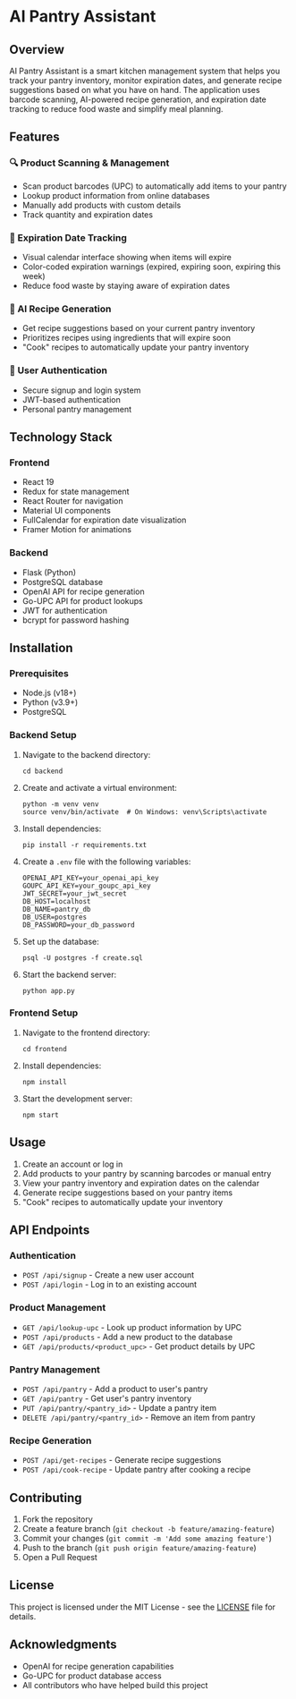 # AI Pantry Assistant

## Overview

AI Pantry Assistant is a smart kitchen management system that helps you track your pantry inventory, monitor expiration dates, and generate recipe suggestions based on what you have on hand. The application uses barcode scanning, AI-powered recipe generation, and expiration date tracking to reduce food waste and simplify meal planning.

## Features

### 🔍 Product Scanning & Management
- Scan product barcodes (UPC) to automatically add items to your pantry
- Lookup product information from online databases
- Manually add products with custom details
- Track quantity and expiration dates

### 📅 Expiration Date Tracking
- Visual calendar interface showing when items will expire
- Color-coded expiration warnings (expired, expiring soon, expiring this week)
- Reduce food waste by staying aware of expiration dates

### 🍳 AI Recipe Generation
- Get recipe suggestions based on your current pantry inventory
- Prioritizes recipes using ingredients that will expire soon
- "Cook" recipes to automatically update your pantry inventory

### 👤 User Authentication
- Secure signup and login system
- JWT-based authentication
- Personal pantry management

## Technology Stack

### Frontend
- React 19
- Redux for state management
- React Router for navigation
- Material UI components
- FullCalendar for expiration date visualization
- Framer Motion for animations

### Backend
- Flask (Python)
- PostgreSQL database
- OpenAI API for recipe generation
- Go-UPC API for product lookups
- JWT for authentication
- bcrypt for password hashing

## Installation

### Prerequisites
- Node.js (v18+)
- Python (v3.9+)
- PostgreSQL

### Backend Setup
1. Navigate to the backend directory:
   ```
   cd backend
   ```

2. Create and activate a virtual environment:
   ```
   python -m venv venv
   source venv/bin/activate  # On Windows: venv\Scripts\activate
   ```

3. Install dependencies:
   ```
   pip install -r requirements.txt
   ```

4. Create a `.env` file with the following variables:
   ```
   OPENAI_API_KEY=your_openai_api_key
   GOUPC_API_KEY=your_goupc_api_key
   JWT_SECRET=your_jwt_secret
   DB_HOST=localhost
   DB_NAME=pantry_db
   DB_USER=postgres
   DB_PASSWORD=your_db_password
   ```

5. Set up the database:
   ```
   psql -U postgres -f create.sql
   ```

6. Start the backend server:
   ```
   python app.py
   ```

### Frontend Setup
1. Navigate to the frontend directory:
   ```
   cd frontend
   ```

2. Install dependencies:
   ```
   npm install
   ```

3. Start the development server:
   ```
   npm start
   ```

## Usage

1. Create an account or log in
2. Add products to your pantry by scanning barcodes or manual entry
3. View your pantry inventory and expiration dates on the calendar
4. Generate recipe suggestions based on your pantry items
5. "Cook" recipes to automatically update your inventory

## API Endpoints

### Authentication
- `POST /api/signup` - Create a new user account
- `POST /api/login` - Log in to an existing account

### Product Management
- `GET /api/lookup-upc` - Look up product information by UPC
- `POST /api/products` - Add a new product to the database
- `GET /api/products/<product_upc>` - Get product details by UPC

### Pantry Management
- `POST /api/pantry` - Add a product to user's pantry
- `GET /api/pantry` - Get user's pantry inventory
- `PUT /api/pantry/<pantry_id>` - Update a pantry item
- `DELETE /api/pantry/<pantry_id>` - Remove an item from pantry

### Recipe Generation
- `POST /api/get-recipes` - Generate recipe suggestions
- `POST /api/cook-recipe` - Update pantry after cooking a recipe

## Contributing

1. Fork the repository
2. Create a feature branch (`git checkout -b feature/amazing-feature`)
3. Commit your changes (`git commit -m 'Add some amazing feature'`)
4. Push to the branch (`git push origin feature/amazing-feature`)
5. Open a Pull Request

## License

This project is licensed under the MIT License - see the [LICENSE](LICENSE) file for details.

## Acknowledgments

- OpenAI for recipe generation capabilities
- Go-UPC for product database access
- All contributors who have helped build this project
